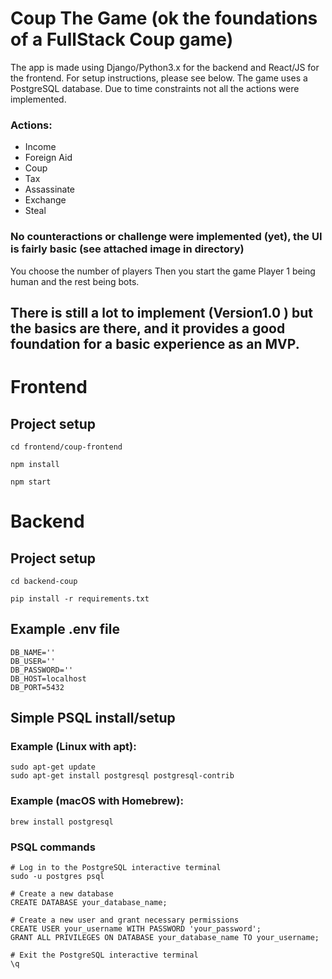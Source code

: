 # Coup The Game (ok the foundations of a FullStack Coup game)

 The app is made using Django/Python3.x for the backend and React/JS for the frontend.
 For setup instructions, please see below. The game uses a PostgreSQL database.
 Due to time constraints not all the actions were implemented.
### Actions:
- Income
- Foreign Aid
- Coup
- Tax
- Assassinate
- Exchange
- Steal

### No counteractions or challenge were implemented (yet), the UI is fairly basic (see attached image in directory)
You choose the number of players
Then you start the game Player 1 being human and the rest being bots.

## There is still a lot to implement (Version1.0 ) but the basics are there, and it provides a good foundation for a basic experience as an MVP.


# Frontend
## Project setup
```
cd frontend/coup-frontend
```
```
npm install
```
```
npm start
```

# Backend
## Project setup
```
cd backend-coup
```

<!-- install requirements.txt file -->

```
pip install -r requirements.txt
```

## Example .env file

```
DB_NAME=''
DB_USER=''
DB_PASSWORD=''
DB_HOST=localhost
DB_PORT=5432

```
## Simple PSQL install/setup

### Example (Linux with apt):

```
sudo apt-get update
sudo apt-get install postgresql postgresql-contrib
```


### Example (macOS with Homebrew):
```
brew install postgresql
```

### PSQL commands
```
# Log in to the PostgreSQL interactive terminal
sudo -u postgres psql

# Create a new database
CREATE DATABASE your_database_name;

# Create a new user and grant necessary permissions
CREATE USER your_username WITH PASSWORD 'your_password';
GRANT ALL PRIVILEGES ON DATABASE your_database_name TO your_username;

# Exit the PostgreSQL interactive terminal
\q

```
